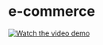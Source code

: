 # e-commerce


[![Watch the video demo](https://img.youtube.com/vi/OtmlYCCJXSM/maxresdefault.jpg)](https://youtu.be/OtmlYCCJXSM)